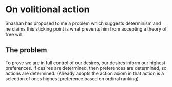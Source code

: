 # On volitional action

Shashan has proposed to me a problem which suggests determinism and he claims this sticking point is what prevents him from accepting a theory of free will.
## The problem
To prove we are in full control of our desires, our desires inform our highest preferences.
If desires are determined, then preferences are determined, so actions are determined.
(Already adopts the action axiom in that action is a selection of ones highest preference based on ordinal ranking)
